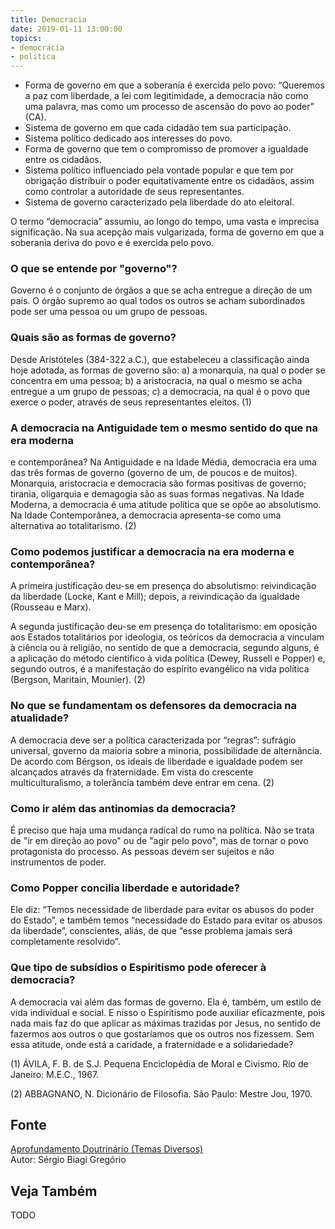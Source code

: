 ```yaml
---
title: Democracia
date: 2019-01-11 13:00:00
topics: 
- democracia
- politica
---
```


* Forma de governo em que a soberania é exercida pelo povo: “Queremos a paz com
  liberdade, a lei com legitimidade, a democracia não como uma palavra, mas como
  um processo de ascensão do povo ao poder” (CA).
* Sistema de governo em que cada cidadão tem sua participação.
* Sistema político dedicado aos interesses do povo.
* Forma de governo que tem o compromisso de promover a igualdade entre os
  cidadãos.
* Sistema político influenciado pela vontade popular e que tem por obrigação
  distribuir o poder equitativamente entre os cidadãos, assim como controlar a
  autoridade de seus representantes.
* Sistema de governo caracterizado pela liberdade do ato eleitoral. 

O termo “democracia” assumiu, ao longo do tempo, uma vasta e imprecisa
significação. Na sua acepção mais vulgarizada, forma de governo em que a
soberania deriva do povo e é exercida pelo povo.

### O que se entende por "governo"?
Governo é o conjunto de órgãos a que se acha entregue a direção de um
país. O órgão supremo ao qual todos os outros se acham subordinados pode
ser uma pessoa ou um grupo de pessoas.

### Quais são as formas de governo?
Desde Aristóteles (384-322 a.C.), que estabeleceu a classificação ainda
hoje adotada, as formas de governo são: a) a monarquia, na qual o
poder se concentra em uma pessoa; b) a aristocracia, na qual o mesmo
se acha entregue a um grupo de pessoas; c) a democracia, na qual é o
povo que exerce o poder, através de seus representantes eleitos. (1)

### A democracia na Antiguidade tem o mesmo sentido do que na era moderna
e contemporânea?
Na Antiguidade e na Idade Média, democracia era uma das três formas de
governo (governo de um, de poucos e de muitos). Monarquia, aristocracia
e democracia são formas positivas de governo; tirania, oligarquia e
demagogia são as suas formas negativas. Na Idade Moderna, a democracia é
uma atitude política que se opõe ao absolutismo. Na Idade Contemporânea,
a democracia apresenta-se como uma alternativa ao totalitarismo. (2)

### Como podemos justificar a democracia na era moderna e contemporânea?
A primeira justificação deu-se em presença do absolutismo: reivindicação
da liberdade (Locke, Kant e Mill); depois, a reivindicação da igualdade
(Rousseau e Marx).

A segunda justificação deu-se em presença do totalitarismo: em oposição
aos Estados totalitários por ideologia, os teóricos da democracia a
vinculam à ciência ou à religião, no sentido de que a democracia,
segundo alguns, é a aplicação do método cientifico à vida política
(Dewey, Russell e Popper) e, segundo outros, é a manifestação do
espírito evangélico na vida política (Bergson, Maritain, Mounier). (2)

### No que se fundamentam os defensores da democracia na atualidade?
A democracia deve ser a política caracterizada por “regras”: sufrágio
universal, governo da maioria sobre a minoria, possibilidade de
alternância. De acordo com Bérgson, os ideais de liberdade e igualdade
podem ser alcançados através da fraternidade. Em vista do crescente
multiculturalismo, a tolerância também deve entrar em cena. (2)

### Como ir além das antinomias da democracia?
É preciso que haja uma mudança radical do rumo na política. Não se trata
de "ir em direção ao povo" ou de "agir pelo povo", mas de tornar o povo
protagonista do processo. As pessoas devem ser sujeitos e não
instrumentos de poder.

### Como Popper concilia liberdade e autoridade?
Ele diz: “Temos necessidade de liberdade para evitar os abusos do poder
do Estado”, e também temos “necessidade do Estado para evitar os abusos
da liberdade”, conscientes, aliás, de que “esse problema jamais será
completamente resolvido”.

### Que tipo de subsídios o Espiritismo pode oferecer à democracia?
A democracia vai além das formas de governo. Ela é, também, um estilo de
vida individual e social. E nisso o Espiritismo pode auxiliar
eficazmente, pois nada mais faz do que aplicar as máximas trazidas por
Jesus, no sentido de fazermos aos outros o que gostaríamos que os outros
nos fizessem. Sem essa atitude, onde está a caridade, a fraternidade e a
solidariedade?

(1) ÁVILA, F. B. de S.J. Pequena Enciclopédia de Moral e Civismo. Rio
de Janeiro: M.E.C., 1967.

(2) ABBAGNANO, N. Dicionário de Filosofia. São Paulo: Mestre Jou,
1970.

## Fonte
[Aprofundamento Doutrinário (Temas Diversos)](https://sites.google.com/view/aprofundamentodoutrinario/democracia)  
Autor: Sérgio Biagi Gregório



## Veja Também
TODO


